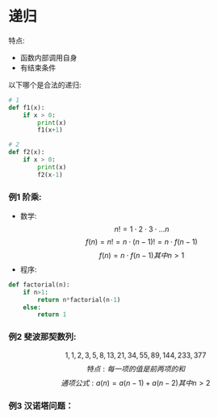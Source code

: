 # 递归

特点:
- 函数内部调用自身
- 有结束条件

以下哪个是合法的递归:
```python
# 1
def f1(x):
    if x > 0:
        print(x)
        f1(x+1)

# 2
def f2(x):
    if x > 0:
        print(x)
        f2(x-1)
```

### 例1 阶乘:
- 数学:
$$n!=1\cdot2\cdot3\cdot...n$$
$$f(n)=n!=n\cdot(n-1)!=n\cdot f(n-1)$$
$$f(n)=n \cdot f(n-1) 其中n>1$$
- 程序:
```python
def factorial(n):
    if n>1:
        return n*factorial(n-1)
    else:
        return 1
```

### 例2 斐波那契数列:

$$1,1,2,3,5,8,13,21,34,55,89,144,233,377$$
$$特点: 每一项的值是前两项的和$$
$$通项公式: a(n)=a(n-1)+a(n-2) 其中n>2$$

### 例3 汉诺塔问题：



